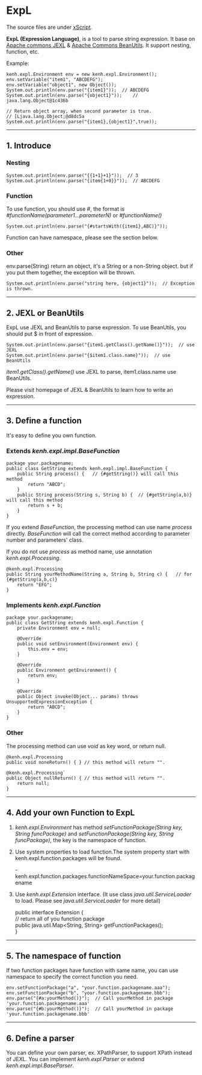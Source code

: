 # ExpL

The source files are under [xScript](https://github.com/KennethHuang/xScript).

**ExpL (Expression Language)**, is a tool to parse string expression. It base on [Apache commons JEXL](http://commons.apache.org/proper/commons-jexl/) & [Apache Commons BeanUtils](http://commons.apache.org/proper/commons-beanutils/). It support nesting, function, etc.

Example:

	kenh.expl.Environment env = new kenh.expl.Environment(); 
	env.setVariable("item1", "ABCDEFG");
	env.setVariable("object1", new Object());
	System.out.println(env.parse("{item1}"));  // ABCDEFG
	System.out.println(env.parse("{object1}"));    // java.lang.Object@1c436b
	
	// Return object array, when second parameter is true.
	// [Ljava.lang.Object;@d8dc5a
	System.out.println(env.parse("{item1},{object1}",true));    


***

## 1. Introduce

### Nesting

	System.out.println(env.parse("{{1+1}+1}"));  // 3 
	System.out.println(env.parse("{item{1+0}}"));  // ABCDEFG 

### Function

To use function, you should use #, the format is _#functionName(parameter1...parameterN)_ or _#functionName()_

	System.out.println(env.parse("{#startsWith({item1},ABC)}")); 

Function can have namespace, please see the section below.

### Other

env.parse(String) return an object, it's a String or a non-String object. but if you put them together, the exception will be thrown.

	System.out.println(env.parse("string here, {object1}"));  // Exception is thrown.  


***

## 2. JEXL or BeanUtils

ExpL use JEXL and BeanUtils to parse expression. To use BeanUtils, you should put $ in front of expression.

	System.out.println(env.parse("{item1.getClass().getName()}"));  // use JEXL  
	System.out.println(env.parse("{$item1.class.name}"));  // use BeanUtils  

_item1.getClass().getName()_ use JEXL to parse, item1.class.name use BeanUtils.

Please visit homepage of JEXL & BeanUtils to learn how to write an expression.


***

## 3. Define a function

It's easy to define you own function.

### Extends _kenh.expl.impl.BaseFunction_

	package your.packagename;  
	public class GetString extends kenh.expl.impl.BaseFunction { 	
		public String process() {   // {#getString()} will call this method  
			return "ABCD";  
		} 
		public String process(String s, String b) {  // {#getString(a,b)} will call this method 
			return s + b;  
		}  
	}  

If you extend _BaseFunction_, the processing method can use name _process_ directly. _BaseFunction_ will call the correct method according to parameter number and parameters' class.

If you do not use _process_ as method name, use annotation _kenh.expl.Processing_.

	@kenh.expl.Processing  
	public String yourMethodName(String a, String b, String c) {   // for {#getString(a,b,c)}
		return "EFG";  
	}  

### Implements _kenh.expl.Function_

	package your.packagename;  
	public class GetString extends kenh.expl.Function {  
		private Environment env = null;  
  	
		@Override  
		public void setEnvironment(Environment env) {  
			this.env = env;  
		}  
	
		@Override  
		public Environment getEnvironment() {  
			return env;  
		}  
  		
		@Override  
		public Object invoke(Object... params) throws UnsupportedExpressionException {  
			return "ABCD";  
		}  
	}  

### Other

The processing method can use _void_ as key word, or return null.

	@kenh.expl.Processing  
	public void noneReturn() { } // this method will return "".  
	
	@kenh.expl.Processing`  
	public Object nullReturn() { // this method will return "".  
		return null;  
	}   

***

## 4. Add your own Function to ExpL

1) _kenh.expl.Environment_ has method _setFunctionPackage(String key, String funcPackage)_ and _setFunctionPackage(String key, String funcPackage)_, the key is the namespace of function.

2) Use system properties to load function.The system property start with kenh.expl.function.packages will be found.

	-kenh.expl.function.packages.functionNameSpace=your.function.packagename  

3) Use _kenh.expl.Extension_ interface. (It use class _java.util.ServiceLoader_ to load. Please see _java.util.ServiceLoader_ for more detail)

	public interface Extension {  
		// return all of you function package  
		public java.util.Map<String, String> getFunctionPackages();  
	}  

***

## 5. The namespace of function

If two function packages have function with same name, you can use namespace to specify the correct function you need.

	env.setFunctionPackage("a", "your.function.packagename.aaa");  
	env.setFunctionPackage("b", "your.function.packagename.bbb");  
	env.parse("{#a:yourMethod()}");  // Call yourMethod in package 'your.function.packagename.aaa'  
	env.parse("{#b:yourMethod()}");  // Call yourMethod in package 'your.function.packagename.bbb'  

***

## 6. Define a parser

You can define your own parser, ex. XPathParser, to support XPath instead of JEXL. You can implement _kenh.expl.Parser_ or extend _kenh.expl.impl.BaseParser_.

